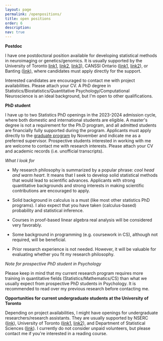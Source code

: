 ```yaml
---
layout: page
permalink: /openpositions/
title: open positions
order: 6
description: 
nav: true
---
```


**Postdoc**

I have one postdoctoral position available for developing statistical methods in neuroimaging or genetics/genomics. It is usually supported by the University of Toronto [link1](https://www.sgs.utoronto.ca/awards/arts-science-postdoctoral-fellowship-program/), [link2](https://www.sgs.utoronto.ca/awards/provosts-postdoctoral-fellowship-program/), [link3](https://datasciences.utoronto.ca/data-sciences-institute-postdoctoral-fellowships/)), CANSSI Ontario ([link1](https://canssiontario.utoronto.ca/canssi-ontario-postdoctoral-fellowship-in-theoretical-statistics/), [link2](https://canssiontario.utoronto.ca/ontario-genomics-canssi-ontario-pdf/)), or Banting ([link](https://banting.fellowships-bourses.gc.ca/en/home-accueil.html)), where candidates must apply directly for the support.

Interested candidates are encouraged to contact me with project availabilities. Please attach your CV. A PhD degree in Statistics/Biostatistics/Quantitative Psychology/Computational Neuroscience is an ideal background, but I'm open to other qualifications.

​**PhD student**

I have up to two Statistics PhD openings in the 2023-2024 admission cycle, where both domestic and international students are eligible. A master's degree is not a requirement for the Ph.D program, and all admitted students are financially fully supported during the program. Applicants must apply directly to the [graduate program](https://www.statistics.utoronto.ca/graduate/how-to-apply) by November and indicate me as a preferred supervisor. Prospective students interested in working with me are welcome to contact me with research interests. Please attach your CV and academic records (i.e. unofficial transcripts). 

*What I look for*

- My research philosophy is summarized by a popular phrase: *cool head and warm heart*. It means that I seek to develop solid statistical methods that would lead to scientific advances. Applicants with strong quantitative backgrounds and strong interests in making scientific contributions are encouraged to apply. 

- Solid background in calculus is a must (like most other statistics PhD programs). I also expect that you have taken (calculus-based) probability and statistical inference.

- Courses in proof-based linear algebra real analysis will be considered very favorably.

- Some background in programming (e.g. coursework in CS), although not required, will be beneficial.

- Prior research experience is not needed. However, it will be valuable for evaluating whether you fit my research philosophy.

*Note for prospective PhD student in Psychology*

Please keep in mind that my current research program requires more training in quantitative fields (Statistics/Mathematics/CS) than what we usually expect from prospective PhD students in Psychology. It is recommended to read over my previous research before contacting me.

**Opportunities for current undergraduate students at the University of Toronto**

Depending on project availabilities, I might have openings for undergraduate researchers/research assistants. They are usually supported by NSERC ([link](https://www.nserc-crsng.gc.ca/students-etudiants/ug-pc/usra-brpc_eng.asp)), University of Toronto ([link1](https://datasciences.utoronto.ca/suds/), [link2](https://www.enrolment.utoronto.ca/2022-university-of-toronto-excellence-award-utea/)), and Department of Statistical Sciences ([link](https://www.statistics.utoronto.ca/current-students/research-opportunities-scholarships-awards)). I currently do not consider unpaid volunteers, but please contact me if you're interested in a reading course.

